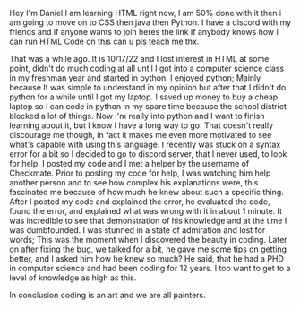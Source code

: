Hey I'm Daniel I am learning HTML right now, I am 50% done with it then i am going to move on to CSS then java then Python.
I have a discord with my friends and if anyone wants to join heres the link 
If anybody knows how I can run HTML Code on this can u pls teach me thx.

That was a while ago. It is 10/17/22 and I lost interest in HTML at some point, didn't do much coding at all until I got into a computer science class in my freshman year and started in python. I enjoyed python; Mainly because It was simple to understand in my opinion but after that I didn't do python for a while until I got my laptop. I saved up money to buy a cheap laptop so I can code in python in my spare time because the school district blocked a lot of things. Now I'm really into python and I want to finish learning about it, but I know I have a long way to go. That doesn't really discourage me though, in fact it makes me even more motivated to see what's capable with using this language.
I recently was stuck on a syntax error for a bit so I decided to go to discord server, that I never used, to look for help. I posted my code and I met a helper by the username of Checkmate. Prior to posting my code for help, I was watching him help another person and to see how complex his explanations were, this fascinated me because of how much he knew about such a specific thing. After I posted my code and explained the error, he evaluated the code, found the error, and explained what was wrong with it in about 1 minute. It was incredible to see that demonstration of his knowledge and at the time I was dumbfounded. I was stunned in a state of admiration and lost for words; This was the moment when I discovered the beauty in coding. Later on after fixing the bug, we talked for a bit, he gave me some tips on getting better, and I asked him how he knew so much? He said, that he had a PHD in computer science and had been coding for 12 years. I too want to get to a level of knowledge as high as this.

In conclusion coding is an art and we are all painters.

